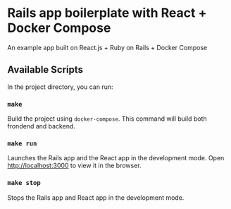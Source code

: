 # Rails app boilerplate with React + Docker Compose
An example app built on React.js + Ruby on Rails + Docker Compose

## Available Scripts
In the project directory, you can run:

### `make`
Build the project using `docker-compose`. This command will build both frondend and backend.

### `make run`
Launches the Rails app and the React app in the development mode. Open [http://localhost:3000](http://localhost:3000) to view it in the browser.

### `make stop`
Stops the Rails app and React app in the development mode.
